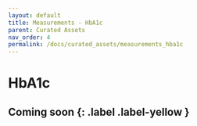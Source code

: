 ```yaml
---
layout: default
title: Measurements - HbA1c
parent: Curated Assets
nav_order: 4
permalink: /docs/curated_assets/measurements_hba1c
---
```


# HbA1c


Coming soon
{: .label .label-yellow }
---
